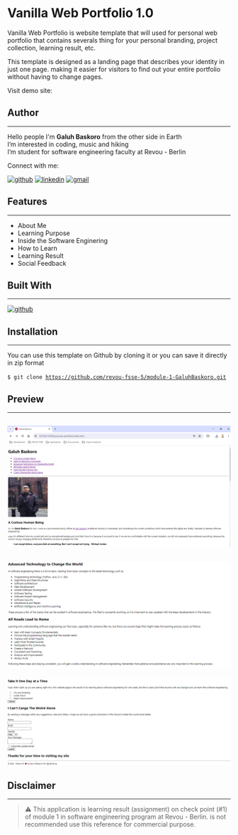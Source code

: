 # Vanilla Web Portfolio 1.0

Vanilla Web Portfolio is website template that will used for personal web portfolio that contains severals thing for your personal branding, project collection, learning result, etc.<br>

This template is designed as a landing page that describes your identity in just one page. making it easier for visitors to find out your entire portfolio without having to change pages.

Visit demo site:

## Author

---

Hello people I'm <b>Galuh Baskoro</b> from the other side in Earth <br>
I’m interested in coding, music and hiking <br>
I’m student for software engineering faculty at Revou - Berlin

Connect with me:

[![github](https://img.shields.io/badge/GitHub-181717.svg?style=for-the-badge&logo=GitHub&logoColor=white)](https://github.com/galuhbaskoro)
[![linkedin](https://img.shields.io/badge/LinkedIn-0A66C2.svg?style=for-the-badge&logo=LinkedIn&logoColor=white)](https://www.linkedin.com/in/galuh-t-aji-baskoro-46b4aa145/)
[![gmail](https://img.shields.io/badge/Gmail-EA4335.svg?style=for-the-badge&logo=Gmail&logoColor=white)](mailto:gtab.web@gmail.com)

## Features

---

- About Me
- Learning Purpose
- Inside the Software Enginering
- How to Learn
- Learning Result
- Social Feedback

## Built With

---

[![github](https://img.shields.io/badge/HTML5-E34F26.svg?style=for-the-badge&logo=HTML5&logoColor=white)](https://id.wikipedia.org/wiki/HTML5)

## Installation

---

You can use this template on Github by cloning it or you can save it directly in zip format

<code>$ git clone https://github.com/revou-fsse-5/module-1-GaluhBaskoro.git</code>

## Preview

---

## ![app capture 1](img/app-capture-1.PNG)

## ![app capture 2](img/app-capture-2.PNG)

![app capture 3](img/app-capture-3.PNG)

## Disclaimer

---

> ⚠ This application is learning result (assignment) on check point (#1) of module 1 in software engineering program at Revou - Berlin. is not recommended use this reference for commercial purpose.
